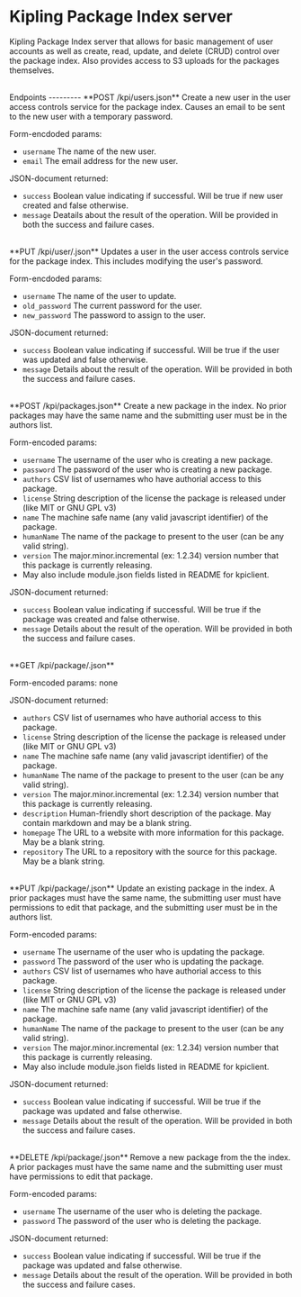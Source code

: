 Kipling Package Index server
============================

Kipling Package Index server that allows for basic management of user accounts
as well as create, read, update, and delete (CRUD) control over the package
index. Also provides access to S3 uploads for the packages themselves.

<br>
Endpoints
---------
**POST /kpi/users.json**  
Create a new user in the user access controls service for the package index. Causes an email to be sent to the new user with a temporary password.

Form-encdoded params:  

 - ```username``` The name of the new user.
 - ```email``` The email address for the new user.

JSON-document returned:

 - ```success``` Boolean value indicating if successful. Will be true if new user created and false otherwise.
 - ```message``` Deatails about the result of the operation. Will be provided in both the success and failure cases.
  

<br>
**PUT /kpi/user/<username>.json**  
Updates a user in the user access controls service for the package index. This includes modifying the user's password.

Form-encdoded params:

 - ```username``` The name of the user to update.
 - ```old_password``` The current password for the user.
 - ```new_password``` The password to assign to the user.

JSON-document returned:

 - ```success``` Boolean value indicating if successful. Will be true if the user was updated and false otherwise.
 - ```message``` Details about the result of the operation. Will be provided in both the success and failure cases.

<br>
**POST /kpi/packages.json**  
Create a new package in the index. No prior packages may have the same name and the submitting user must be in the authors list.

Form-encoded params:  

 - ```username``` The username of the user who is creating a new package.
 - ```password``` The password of the user who is creating a new package.
 - ```authors``` CSV list of usernames who have authorial access to this package.
 - ```license``` String description of the license the package is released under (like MIT or GNU GPL v3)
 - ```name``` The machine safe name (any valid javascript identifier) of the package. 
 - ```humanName``` The name of the package to present to the user (can be any valid string).
 - ```version``` The major.minor.incremental (ex: 1.2.34) version number that this package is currently releasing.
 - May also include module.json fields listed in README for kpiclient.

JSON-document returned:

 - ```success``` Boolean value indicating if successful. Will be true if the package was created and false otherwise.
 - ```message``` Details about the result of the operation. Will be provided in both the success and failure cases.

<br>
**GET /kpi/package/<package_name>.json**  

Form-encoded params: none

JSON-document returned:

 - ```authors``` CSV list of usernames who have authorial access to this package.
 - ```license``` String description of the license the package is released under (like MIT or GNU GPL v3)
 - ```name``` The machine safe name (any valid javascript identifier) of the package. 
 - ```humanName``` The name of the package to present to the user (can be any valid string).
 - ```version``` The major.minor.incremental (ex: 1.2.34) version number that this package is currently releasing.
 - ```description``` Human-friendly short description of the package. May contain markdown and may be a blank string.
 - ```homepage``` The URL to a website with more information for this package. May be a blank string.
 - ```repository``` The URL to a repository with the source for this package. May be a blank string.

<br>
**PUT /kpi/package/<package_name>.json**  
Update an existing package in the index. A prior packages must have the same name, the submitting user must have permissions to edit that package, and the submitting user must be in the authors list.

Form-encoded params:  

 - ```username``` The username of the user who is updating the package.
 - ```password``` The password of the user who is updating the package.
 - ```authors``` CSV list of usernames who have authorial access to this package.
 - ```license``` String description of the license the package is released under (like MIT or GNU GPL v3)
 - ```name``` The machine safe name (any valid javascript identifier) of the package. 
 - ```humanName``` The name of the package to present to the user (can be any valid string).
 - ```version``` The major.minor.incremental (ex: 1.2.34) version number that this package is currently releasing.
 - May also include module.json fields listed in README for kpiclient.

JSON-document returned:

 - ```success``` Boolean value indicating if successful. Will be true if the package was updated and false otherwise.
 - ```message``` Details about the result of the operation. Will be provided in both the success and failure cases.

<br>
**DELETE /kpi/package/<package_name>.json**  
Remove a new package from the the index. A prior packages must have the same name and the submitting user must have permissions to edit that package.

Form-encoded params:  

 - ```username``` The username of the user who is deleting the package.
 - ```password``` The password of the user who is deleting the package.

JSON-document returned:

 - ```success``` Boolean value indicating if successful. Will be true if the package was updated and false otherwise.
 - ```message``` Details about the result of the operation. Will be provided in both the success and failure cases.

<br>